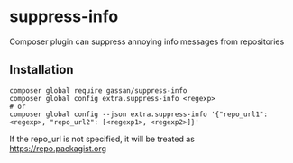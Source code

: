 # suppress-info

Composer plugin can suppress annoying info messages from repositories

## Installation
```
composer global require gassan/suppress-info
composer global config extra.suppress-info <regexp>
# or
composer global config --json extra.suppress-info '{"repo_url1": <regexp>, "repo_url2": [<regexp1>, <regexp2>]}'
```

If the repo_url is not specified, it will be treated as https://repo.packagist.org
